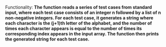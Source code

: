 Functionality: **The function reads a series of test cases from standard input, where each test case consists of an integer n followed by a list of n non-negative integers. For each test case, it generates a string where each character is the (j+1)th letter of the alphabet, and the number of times each character appears is equal to the number of times its corresponding index appears in the input array. The function then prints the generated string for each test case.**